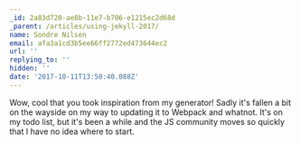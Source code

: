 ```yaml
---
_id: 2a83d720-ae8b-11e7-b706-e1215ec2d68d
_parent: /articles/using-jekyll-2017/
name: Sondre Nilsen
email: afa3a1cd3b5ee66ff2772ed473644ec2
url: ''
replying_to: ''
hidden: ''
date: '2017-10-11T13:50:40.088Z'
---
```


Wow, cool that you took inspiration from my generator! Sadly it's fallen a bit
on the wayside on my way to updating it to Webpack and whatnot. It's on my
todo list, but it's been a while and the JS community moves so quickly that I
have no idea where to start.
